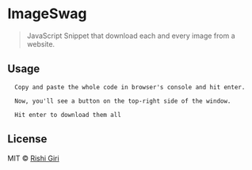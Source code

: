 # ImageSwag

> JavaScript Snippet that download each and every image from a website.

## Usage

```
  Copy and paste the whole code in browser's console and hit enter.
```
```
  Now, you'll see a button on the top-right side of the window.
```
```
  Hit enter to download them all
```
## License

MIT &copy; [Rishi Giri](http://rishigiri.com)

